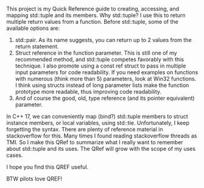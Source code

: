 This project is my Quick Reference guide to creating, accessing, and mapping std::tuple and its members.
Why std::tuple?
I use this to return multiple return values from a function. Before std::tuple, some of the available options are:
1. std::pair. As its name suggests, you can return up to 2 values from the return statement.
2. Struct reference in the function parameter. This is still one of my recommended method, and std::tuple competes favorably with this technique. I also promote using a const ref struct to pass in multiple input parameters for code readability. If you need examples on functions with numerous (think more than 5) parameters, look at Win32 functions. I think using structs instead of long parameter lists make the function prototype more readable, thus improving code readability.
3. And of course the good, old, type reference (and its pointer equivalent) parameter.

In C++ 17, we can conveniently map (bind?) std::tuple members to struct instance members, or local variables, using std::tie. Unfortunately, I keep forgetting the syntax.
There are plenty of reference material in stackoverflow for this. Many times I found reading stackoverflow threads as TMI.
So I make this QRef to summarize what I really want to remember about std::tuple and its uses. The QRef will grow with the scope of my uses cases.

I hope you find this QREF useful.

BTW pilots love QREF!
